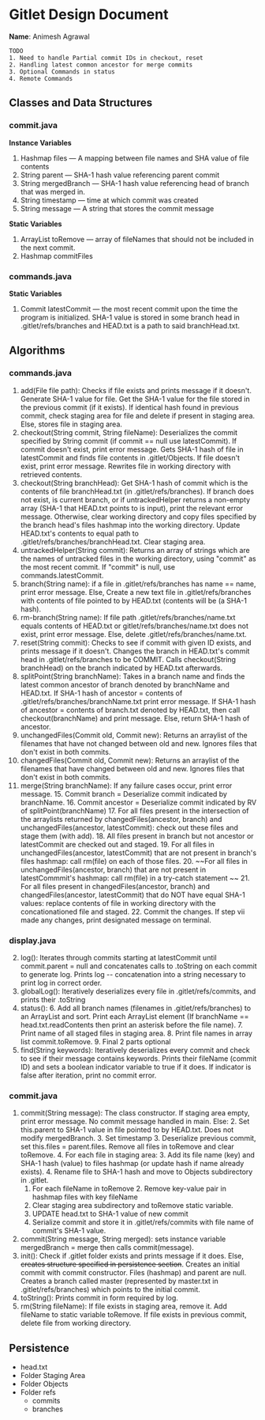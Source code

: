 # Gitlet Design Document

**Name**: Animesh Agrawal

```
TODO
1. Need to handle Partial commit IDs in checkout, reset
2. Handling latest common ancestor for merge commits
3. Optional Commands in status
4. Remote Commands 
```

## Classes and Data Structures
### commit.java
**Instance Variables**

1. Hashmap files — A mapping between file names and SHA value of file contents 
2. String parent — SHA-1 hash value referencing parent commit
3. String mergedBranch — SHA-1 hash value referencing head of branch that was merged in. 
3. String timestamp — time at which commit was created
4. String message — A string that stores the commit message

**Static Variables**

1. ArrayList<String> toRemove — array of fileNames that should not be included in the next commit. 
2. Hashmap commitFiles

### commands.java 
**Static Variables**

1. Commit latestCommit — the most recent commit upon the time the program is initialized. SHA-1 value is stored in some branch head in .gitlet/refs/branches and HEAD.txt is a path to said branchHead.txt.

## Algorithms
### commands.java 
1. add(File file path): Checks if file exists and prints message if it doesn't. Generate SHA-1 value for file. Get the SHA-1 value for the file stored in the previous commit (if it exists). If identical hash found in previous commit, check staging area for file and delete if present in staging area. Else, stores file in staging area. 
7. checkout(String commit, String fileName): Deserializes the commit specified by String commit (if commit == null use latestCommit). If commit doesn't exist, print error message. Gets SHA-1 hash of file in latestCommit and finds file contents in .gitlet/Objects. If file doesn't exist, print error message. Rewrites file in working directory with retrieved contents. 
8. checkout(String branchHead): Get SHA-1 hash of commit which is the contents of file branchHead.txt (in .gitlet/refs/branches). If branch does not exist, is current branch, or if untrackedHelper returns a non-empty array (SHA-1 that HEAD.txt points to is input), print the relevant error message. Otherwise, clear working directory and copy files specified by the branch head's files hashmap into the working directory. Update HEAD.txt's contents to equal path to .gitlet/refs/branches/branchHead.txt. Clear staging area.
9. untrackedHelper(String commit): Returns an array of strings which are the names of untracked files in the working directory, using "commit" as the most recent commit. If "commit" is null, use commands.latestCommit. 
10. branch(String name): if a file in .gitlet/refs/branches has name == name, print error message. Else, Create a new text file in .gitlet/refs/branches with contents of file pointed to by HEAD.txt (contents will be (a SHA-1 hash). 
11. rm-branch(String name): If file path .gitlet/refs/branches/name.txt equals contents of HEAD.txt or gitlet/refs/branches/name.txt does not exist, print error message. Else, delete .gitlet/refs/branches/name.txt. 
12. reset(String commit): Checks to see if commit with given ID exists, and prints message if it doesn't. Changes the branch in HEAD.txt's commit head in .gitlet/refs/branches to be COMMIT. Calls checkout(String branchHead) on the branch indicated by HEAD.txt afterwards. 
13. splitPoint(String branchName): Takes in a branch name and finds the latest common ancestor of branch denoted by branchName and HEAD.txt. If SHA-1 hash of ancestor = contents of .gitlet/refs/branches/branchName.txt print error message. If SHA-1 hash of ancestor = contents of branch.txt denoted by HEAD.txt, then call checkout(branchName) and print message. Else, return SHA-1 hash of ancestor.
14. unchangedFiles(Commit old, Commit new): Returns an arraylist of the filenames that have not changed between old and new. Ignores files that don't exist in both commits.
15. changedFiles(Commit old, Commit new): Returns an arraylist of the filenames that have changed between old and new. Ignores files that don't exist in both commits.
14. merge(String branchName): If any failure cases occur, print error message. 
	15. Commit branch = Deserialize commit indicated by branchName. 
	16. Commit ancestor = Deserialize commit indicated by RV of splitPoint(branchName)
	17. For all files present in the intersection of the arraylists returned by changedFiles(ancestor, branch) and unchangedFiles(ancestor, latestCommit): check out these files and stage them (with add). 
	18. All files present in branch but not ancestor or latestCommit are checked out and staged. 
	19. For all files in unchangedFiles(ancestor, latestCommit) that are not present in branch's files hashmap: call rm(file) on each of those files. 
	20. ~~For all files in unchangedFiles(ancestor, branch) that are not present in latestCommmit's hashmap: call rm(file) in a try-catch statement ~~
	21. For all files present in changedFiles(ancestor, branch) and changedFiles(ancestor, latestCommit) that do NOT have equal SHA-1 values: replace contents of file in working directory with the concationationed file and staged. 
	22. Commit the changes. If step vii made any changes, print designated message on terminal. 

### display.java
2. log(): Iterates through commits starting at latestCommit until commit.parent = null and concatenates calls  to .toString on each commit to generate log. Prints log -- concatenation into a string necessary to print log in correct order. 
3. globalLog(): Iteratively deserializes every file in .gitlet/refs/commits, and prints their .toString
4. status(): 
	6. Add all branch names (filenames in .gitlet/refs/branches) to an ArrayList and sort. Print each ArrayList element (If branchName == head.txt.readContents then print an asterisk before the file name). 
	7. Print name of all staged files in staging area. 
	8. Print file names in array list commit.toRemove. 
	9. Final 2 parts optional
4. find(String keywords): Iteratively deserializes every commit and check to see if their message contains keywords. Prints their fileName (commit ID) and sets a boolean indicator variable to true if it does. If indicator is false after iteration, print no commit error. 


### commit.java
1. commit(String message): The class constructor. If staging area empty, print error message. No commit message handled in main. Else: 
	2. Set this.parent to SHA-1 value in file pointed to by HEAD.txt. Does not modify mergedBranch.
	3. Set timestamp
	3. Deserialize previous commit, set this.files = parent.files. Remove all files in toRemove and clear toRemove.
	4. For each file in staging area: 
		3. Add its file name (key) and SHA-1 hash (value) to files hashmap (or update hash if name already exists). 
		4. Rename file to SHA-1 hash and move to Objects subdirectory in .gitlet. 
	1.  For each fileName in toRemove
		2.  Remove key-value pair in hashmap files with key fileName
	2. Clear staging area subdirectory and toRemove static variable.
	2. UPDATE head.txt to SHA-1 value of new commit
	3. Serialize commit and store it in .gitlet/refs/commits with file name of commit's SHA-1 value. 
2. commit(String message, String merged): sets instance variable mergedBranch = merge then calls commit(message). 
3. init(): Check if .gitlet folder exists and prints message if it does. Else, ~~creates structure specified in persistence section~~. Creates an initial commit with commit constructor. Files (hashmap) and parent are null. Creates a branch called master (represented by master.txt in .gitlet/refs/branches) which points to the initial commit. 
4. toString(): Prints commit in form required by log. 
5. rm(String fileName): If file exists in staging area, remove it. Add fileName to static variable toRemove. If file exists in previous commit, delete file from working directory.

## Persistence
* head.txt 
* Folder Staging Area
* Folder Objects 
* Folder refs
	* commits 
	* branches 